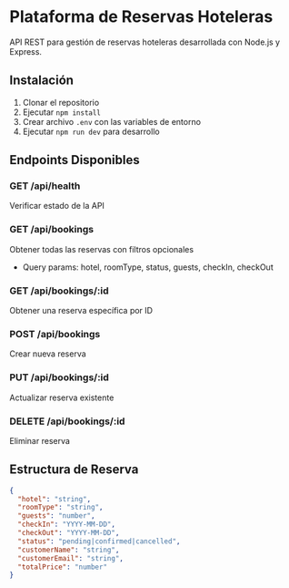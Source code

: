 # Plataforma de Reservas Hoteleras

API REST para gestión de reservas hoteleras desarrollada con Node.js y Express.

## Instalación

1. Clonar el repositorio
2. Ejecutar `npm install`
3. Crear archivo `.env` con las variables de entorno
4. Ejecutar `npm run dev` para desarrollo

## Endpoints Disponibles

### GET /api/health
Verificar estado de la API

### GET /api/bookings
Obtener todas las reservas con filtros opcionales
- Query params: hotel, roomType, status, guests, checkIn, checkOut

### GET /api/bookings/:id
Obtener una reserva específica por ID

### POST /api/bookings
Crear nueva reserva

### PUT /api/bookings/:id
Actualizar reserva existente

### DELETE /api/bookings/:id
Eliminar reserva

## Estructura de Reserva

```json
{
  "hotel": "string",
  "roomType": "string",
  "guests": "number",
  "checkIn": "YYYY-MM-DD",
  "checkOut": "YYYY-MM-DD",
  "status": "pending|confirmed|cancelled",
  "customerName": "string",
  "customerEmail": "string",
  "totalPrice": "number"
}